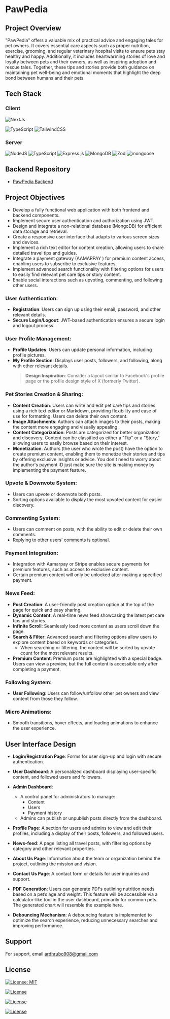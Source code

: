 # PawPedia

## Project Overview
"PawPedia" offers a valuable mix of practical advice and engaging tales for pet owners. It covers essential care aspects such as proper nutrition, exercise, grooming, and regular veterinary hospital visits to ensure pets stay healthy and happy. Additionally, it includes heartwarming stories of love and loyalty between pets and their owners, as well as inspiring adoption and rescue tales. Together, these tips and stories provide both guidance on maintaining pet well-being and emotional moments that highlight the deep bond between humans and their pets.

## Tech Stack

### Client

![NextJs](https://img.shields.io/badge/react-%2320232a.svg?style=for-the-badge&logo=NextJs&logoColor=%2361DAFB)

![TypeScript](https://img.shields.io/badge/typescript-%23007ACC.svg?style=for-the-badge&logo=typescript&logoColor=white)
![TailwindCSS](https://img.shields.io/badge/tailwindcss-%2338B2AC.svg?style=for-the-badge&logo=tailwind-css&logoColor=white)

### Server

![NodeJS](https://img.shields.io/badge/node.js-6DA55F?style=for-the-badge&logo=node.js&logoColor=white)
![TypeScript](https://img.shields.io/badge/typescript-%23007ACC.svg?style=for-the-badge&logo=typescript&logoColor=white)
![Express.js](https://img.shields.io/badge/express.js-%23404d59.svg?style=for-the-badge&logo=express&logoColor=%2361DAFB)
![MongoDB](https://img.shields.io/badge/MongoDB-%234ea94b.svg?style=for-the-badge&logo=mongodb&logoColor=white)
![Zod](https://img.shields.io/badge/zod-%233068b7.svg?style=for-the-badge&logo=zod&logoColor=white)
![mongoose](https://img.shields.io/badge/Mongoose-563D7C?style=for-the-badge&logo=mongoose&logoColor=white)

## Backend Repository

- [PawPedia Backend](https://github.com/Abir191197/PawPedia-Backend)


## Project Objectives
- Develop a fully functional web application with both frontend and backend components.
- Implement secure user authentication and authorization using JWT.
- Design and integrate a non-relational database (MongoDB) for efficient data storage and retrieval.
- Create a responsive user interface that adapts to various screen sizes and devices.
- Implement a rich text editor for content creation, allowing users to share detailed travel tips and guides.
- Integrate a payment gateway (AAMARPAY ) for premium content access, enabling users to subscribe to exclusive features.
- Implement advanced search functionality with filtering options for users to easily find relevant pet care tips or story content.
- Enable social interactions such as upvoting, commenting, and following other users.



### User Authentication:
- **Registration**: Users can sign up using their email, password, and other relevant details.
- **Secure Login/Logout**: JWT-based authentication ensures a secure login and logout process.


### User Profile Management:
- **Profile Updates**: Users can update personal information, including profile pictures.
- **My Profile Section**: Displays user posts, followers, and following, along with other relevant details.
  > **Design Inspiration**: Consider a layout similar to Facebook's profile page or the profile design style of X (formerly Twitter).

### Pet Stories Creation & Sharing:
- **Content Creation**: Users can write and edit pet care tips and stories using a rich text editor or Markdown, providing flexibility and ease of use for formatting. Users can delete their own content.
- **Image Attachments**: Authors can attach images to their posts, making the content more engaging and visually appealing.
- **Content Categorization**: Posts are categorized for better organization and discovery. Content can be classified as either a "Tip" or a "Story," allowing users to easily browse based on their interest.
- **Monetization**: Authors (the user who wrote the post) have the option to create premium content, enabling them to monetize their stories and tips by offering exclusive insights or advice. You don't need to worry about the author's payment :D just make sure the site is making money by implementing the payment feature.

### Upvote & Downvote System:
- Users can upvote or downvote both posts.
- Sorting options available to display the most upvoted content for easier discovery.

### Commenting System:
- Users can comment on posts, with the ability to edit or delete their own comments.
- Replying to other users' comments is optional.

### Payment Integration:
- Integration with Aamarpay or Stripe enables secure payments for premium features, such as access to exclusive content.
- Certain premium content will only be unlocked after making a specified payment.

### News Feed:
- **Post Creation**: A user-friendly post creation option at the top of the page for quick and easy sharing.
- **Dynamic Content**: A real-time news feed showcasing the latest pet care tips and stories.
- **Infinite Scroll**: Seamlessly load more content as users scroll down the page.
- **Search & Filter**: Advanced search and filtering options allow users to explore content based on keywords or categories.
  - When searching or filtering, the content will be sorted by upvote count for the most relevant results.
- **Premium Content**: Premium posts are highlighted with a special badge. Users can view a preview, but the full content is accessible only after completing a payment.

### Following System:
- **User Following**: Users can follow/unfollow other pet owners and view content from those they follow.

### Micro Animations:
- Smooth transitions, hover effects, and loading animations to enhance the user experience.

## User Interface Design

- **Login/Registration Page**: Forms for user sign-up and login with secure authentication.
- **User Dashboard**: A personalized dashboard displaying user-specific content, and followed users and followers.
- **Admin Dashboard**:
  - A control panel for administrators to manage:
    - Content
    - Users
    - Payment history
  - Admins can publish or unpublish posts directly from the dashboard.
- **Profile Page**: A section for users and admins to view and edit their profiles, including a display of their posts, followers, and followed users.
- **News-feed**: A page listing all travel posts, with filtering options by category and other relevant properties.
- **About Us Page**: Information about the team or organization behind the project, outlining the mission and vision.
- **Contact Us Page**: A contact form or details for user inquiries and support.



- **PDF Generation**: Users can generate PDFs outlining nutrition needs based on a pet’s age and weight. This feature will be accessible via a calculator-like tool in the user dashboard, primarily for common pets. The generated chart will resemble the example here.
- **Debouncing Mechanism**: A debouncing feature is implemented to optimize the search experience, reducing unnecessary searches and improving performance.

## Support

For support, email ardhrubo908@gmail.com

## License

[![License: MIT](https://img.shields.io/badge/License-MIT-yellow.svg)](https://opensource.org/licenses/MIT)

[![License](https://img.shields.io/badge/License-Apache_2.0-blue.svg)](https://opensource.org/licenses/Apache-2.0)

[![License](https://img.shields.io/badge/License-Boost_1.0-lightblue.svg)](https://www.boost.org/LICENSE_1_0.txt)

[![License](https://img.shields.io/badge/License-BSD_3--Clause-blue.svg)](https://opensource.org/licenses/BSD-3-Clause)
